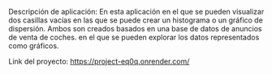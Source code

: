 Descripción de aplicación:
En esta aplicación en el que se pueden visualizar dos casillas vacías en las que se puede crear un histograma o un gráfico de dispersión. Ambos son creados basados en una base de datos de anuncios de venta de coches. en el que se pueden explorar los datos representados como gráficos.


Link del proyecto: https://project-eq0q.onrender.com/

